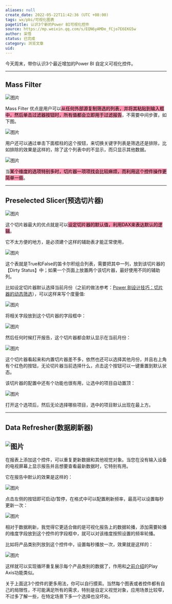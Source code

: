 ```yaml
---
aliases: null
create_date: 2022-05-22T11:42:36 (UTC +08:00)
tags: wx/pbi/可视化图表
pagetitle: 认识3个新的Power BI可视化控件
source: https://mp.weixin.qq.com/s/EQN6yAMDe_fCjo7E6EKG5w
author: 采悟
status: 已完成
category: 浏览文章
uid: 
---
```


今天周末，带你认识3个最近增加的Power BI 自定义可视化控件。  

___

## **Mass Filter**

![图片](https://mmbiz.qpic.cn/mmbiz_png/aHEbZtANQJPdps8BZLtoJusqBlFlG4L3vOt7xIicz446o4hfkCb34icYqquXfJlHKIticAuAw0T1Ar7b38Wtx2ibGw/640?wx_fmt=png&wxfrom=5&wx_lazy=1&wx_co=1)

Mass Filter 优点是用户可以<mark style="background: #FF5582A6;">从任何外部源复制筛选的列表，并将其粘贴到输入框中，然后单击过滤器按钮时，所有值都会立即用于过滤报告</mark>，不需要中间步骤，如下图。

![图片](https://mmbiz.qpic.cn/mmbiz_png/aHEbZtANQJPdps8BZLtoJusqBlFlG4L3palc8xj335N1JHE9w54Zjq9t3sGZfkkxuzMTZiaWXZjkq0fibAhicePFQ/640?wx_fmt=png&wxfrom=5&wx_lazy=1&wx_co=1)

用户还可以通过单击下面框柱的这个按钮，来切换关键字列表是筛选还是排除，比如排除的效果是这样的，除了这个列表中的不显示，而只显示其他数据。

![图片](https://mmbiz.qpic.cn/mmbiz_png/aHEbZtANQJPdps8BZLtoJusqBlFlG4L3wj17BHWjH7h4ppZuZBvss5e40Ct5aONIAly9VkKY4PEpQ9zI1Bibm3A/640?wx_fmt=png&wxfrom=5&wx_lazy=1&wx_co=1)

当<mark style="background: #FF5582A6;">某个维度的选项特别多时，切片器一项项找会比较麻烦，而利用这个控件操作更简单一些</mark>。

___

## **Preselected Slicer(预选切片器)**

![图片](https://mmbiz.qpic.cn/mmbiz_png/aHEbZtANQJPdps8BZLtoJusqBlFlG4L3X8d13POCXibsAAibicppyYibdHbzknAYx1BSwpZJxyHFoQPS2cKgFNNB4Q/640?wx_fmt=png&wxfrom=5&wx_lazy=1&wx_co=1)

这个切片器最大的优点就是可以<mark style="background: #FF5582A6;">设定切片器的默认值，利用DAX来表达默认的逻辑</mark>。

它不太方便的地方，是必须建个这样的辅助表才能正常使用，  

![图片](https://mmbiz.qpic.cn/mmbiz_png/aHEbZtANQJMOPxX0f8Qxh465ByIP1NdLfZBibM2xsU4mGhaDA01RbjC1DzM79aw8ibkK6ZZUDq4zuRyhPP9nSSwg/640?wx_fmt=png&wxfrom=5&wx_lazy=1&wx_co=1)

这个表就是True和False的笛卡尔积组合列表，需要把其中一列，放到该切片器的【Dirty Status】中；如果一个页面上放置两个该切片器，最好使用不同的辅助列。

比如设定切片器默认选择当前月份（之前的做法参考：[Power BI设计技巧：切片器的动态筛选](http://mp.weixin.qq.com/s?__biz=MzA4MzQwMjY4MA==&mid=2484074134&idx=1&sn=351c14436442ed68b0249ee1e4f5de72&chksm=8e0c5c41b97bd557d4347f0b6d9dc33ea87166d5de716c34cf68dd9ddece57d2ee2195847b1a&scene=21#wechat_redirect)），可以这样来写个度量值:

![图片](https://mmbiz.qpic.cn/mmbiz_png/aHEbZtANQJMOPxX0f8Qxh465ByIP1NdL8u3GsObfB23LoBFdDdQSZrFm1IeRuibnKZDjQM0Zu45kZVlpx9OB3xA/640?wx_fmt=png&wxfrom=5&wx_lazy=1&wx_co=1)

将相关字段放到这个切片器的字段框中：

![图片](https://mmbiz.qpic.cn/mmbiz_png/aHEbZtANQJMOPxX0f8Qxh465ByIP1NdLMYaPqSLvPql1yxWSMPnkyCOFO9qZ84Zaxw5Iml0Ctx0byTr0Ad5ZWw/640?wx_fmt=png&wxfrom=5&wx_lazy=1&wx_co=1)

然后任何时候打开报告，这个切片器都会默认显示在当前月份：

![图片](https://mmbiz.qpic.cn/mmbiz_png/aHEbZtANQJMOPxX0f8Qxh465ByIP1NdLhaa3YEib3e69LXic0fiagwN3rBib2SgibJFUgs6gIv3WYhhZBicJhV9KicAjg/640?wx_fmt=png&wxfrom=5&wx_lazy=1&wx_co=1)

这个切片器看起来和内置切片器差不多，依然也还可以选择其他月份，并且右上角有个红色的按钮，无论切片器当前选择什么，点击这个按钮可以一键重置到默认状态。

该切片器的配置中还有个功能也很有用，让选中的项目自动置顶：

![图片](https://mmbiz.qpic.cn/mmbiz_png/aHEbZtANQJMOPxX0f8Qxh465ByIP1NdLvPCMAN7WpzNloK7UqAG7aCiajqKDGLyHfU8mKTMRUuWEqu0hOpoGjzQ/640?wx_fmt=png&wxfrom=5&wx_lazy=1&wx_co=1)

打开这个选项后，然后无论选择哪些项目，选中的项目默认出现在最上方。

___

## **Data Refresher(数据刷新器)**

## ![图片](https://mmbiz.qpic.cn/mmbiz_png/aHEbZtANQJPdps8BZLtoJusqBlFlG4L38tJeHH4o3eoq4PwuibUFs4llTuuicSdhnfwmMVicib4t3S4RGbXF0tyBjA/640?wx_fmt=png&wxfrom=5&wx_lazy=1&wx_co=1)

在报表上添加这个控件，可以重复更新数据和其他视觉对象。当您在没有输入设备的电视屏幕上显示报告并且想要查看最新数据时，它特别有用。

它在报告中默认的效果是这样的：

![图片](https://mmbiz.qpic.cn/mmbiz_png/aHEbZtANQJMOPxX0f8Qxh465ByIP1NdLK8AUiby9mziav428QrVtaNg5KPSkzWFDoKrIM28s8m9JicCdK0WYUC7mg/640?wx_fmt=png&wxfrom=5&wx_lazy=1&wx_co=1)

点击左侧的按钮即可启动/暂停，在格式中可以配置刷新频率，最高可以设置每秒更新一次：

![图片](https://mmbiz.qpic.cn/mmbiz_png/aHEbZtANQJMOPxX0f8Qxh465ByIP1NdLwVmoK4dVYsAqVMfEe59I3Hxia5hiamTk0MlG862GvR7H6PSHVR3agm7A/640?wx_fmt=png&wxfrom=5&wx_lazy=1&wx_co=1)

相对于数据刷新，我觉得它更适合做的是可视化报告上的数据轮播，添加需要轮播的维度字段放到这个控件的字段框中，就可以对该维度按照设置的频率轮播。

比如将产品类别列放到这个控件中，设置每秒播放一次，效果就是这样的：

![图片](https://mmbiz.qpic.cn/mmbiz_gif/aHEbZtANQJMOPxX0f8Qxh465ByIP1NdL17G5U97fYLHJpMI8vAaibBWxn3J98TxWWp8STDWesxITOI467iaEuPLQ/640?wx_fmt=gif&wxfrom=5&wx_lazy=1)

这样就可以实现循环重复展示每个产品类别的数据了，作用和[之前介绍](http://mp.weixin.qq.com/s?__biz=MzA4MzQwMjY4MA==&mid=2484075525&idx=1&sn=3a9a9b94ef22b9e041570bfb3403a06a&chksm=8e0c56d2b97bdfc4defc0c193efd1d0dd90d5549901cb581dd254c7b451d9eaebbf269438909&scene=21#wechat_redirect)的Play Axis功能类似。

关于上面这3个控件的更多用法，你可以自行摸索。当然每个图表或者控件都有自己的局限性，不可能满足所有的需求，特别是自定义视觉对象，应用场景比较窄，不过多了解一些，在特定场景下多一个选择也没坏处。
